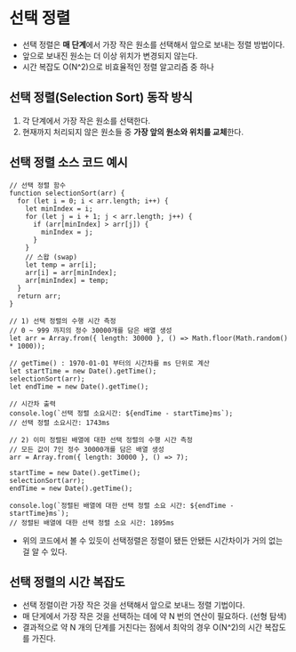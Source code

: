 # 선택 정렬

- 선택 정렬은 **매 단계**에서 가장 작은 원소를 선택해서 앞으로 보내는 정렬 방법이다.
- 앞으로 보내진 원소는 더 이상 위치가 변경되지 않는다.
- 시간 복잡도 O(N^2)으로 비효율적인 정렬 알고리즘 중 하나

## 선택 정렬(Selection Sort) 동작 방식

1. 각 단계에서 가장 작은 원소를 선택한다.
2. 현재까지 처리되지 않은 원소들 중 **가장 앞의 원소와 위치를 교체**한다.

## 선택 정렬 소스 코드 예시

```
// 선택 정렬 함수
function selectionSort(arr) {
  for (let i = 0; i < arr.length; i++) {
    let minIndex = i;
    for (let j = i + 1; j < arr.length; j++) {
      if (arr[minIndex] > arr[j]) {
        minIndex = j;
      }
    }
    // 스왑 (swap)
    let temp = arr[i];
    arr[i] = arr[minIndex];
    arr[minIndex] = temp;
  }
  return arr;
}
```

```
// 1) 선택 정렬의 수행 시간 측정
// 0 ~ 999 까지의 정수 30000개를 담은 배열 생성
let arr = Array.from({ length: 30000 }, () => Math.floor(Math.random() * 1000));

// getTime() : 1970-01-01 부터의 시간차를 ms 단위로 계산
let startTime = new Date().getTime();
selectionSort(arr);
let endTime = new Date().getTime();

// 시간차 출력
console.log(`선택 정렬 소요시간: ${endTime - startTime}ms`);
// 선택 정렬 소요시간: 1743ms

// 2) 이미 정렬된 배열에 대한 선택 정렬의 수행 시간 측정
// 모든 값이 7인 정수 30000개를 담은 배열 생성
arr = Array.from({ length: 30000 }, () => 7);

startTime = new Date().getTime();
selectionSort(arr);
endTime = new Date().getTime();

console.log(`정렬된 배열에 대한 선택 정렬 소요 시간: ${endTime - startTime}ms`);
// 정렬된 배열에 대한 선택 정렬 소요 시간: 1895ms
```

- 위의 코드에서 볼 수 있듯이 선택정렬은 정렬이 됐든 안됐든 시간차이가 거의 없는걸 알 수 있다.

## 선택 정렬의 시간 복잡도

- 선택 정렬이란 가장 작은 것을 선택해서 앞으로 보내느 정렬 기법이다.
- 매 단게에서 가장 작은 것을 선택하는 데에 약 N 번의 연산이 필요하다. (선형 탐색)
- 결과적으로 약 N 개의 단계를 거친다는 점에서 최악의 경우 O(N^2)의 시간 복잡도를 가진다.
